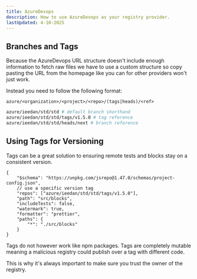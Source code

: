 ```yaml
---
title: AzureDevops
description: How to use AzureDevops as your registry provider.
lastUpdated: 4-10-2025
---
```


## Branches and Tags

Because the AzureDevops URL structure doesn't include enough information to fetch raw files we have to use a custom structure so copy pasting the URL from the homepage like you can for other providers won't just work.

Instead you need to follow the following format:

`azure/<organization>/<project>/<repo>/(tags|heads)/<ref>`

```sh
azure/ieedan/std/std # default branch shorthand
azure/ieedan/std/std/tags/v1.5.0 # tag reference
azure/ieedan/std/std/heads/next # branch reference
```

## Using Tags for Versioning

Tags can be a great solution to ensuring remote tests and blocks stay on a consistent version.

```jsonc
{
	"$schema": "https://unpkg.com/jsrepo@1.47.0/schemas/project-config.json",
	// use a specific version tag
	"repos": ["azure/ieedan/std/std/tags/v1.5.0"],
	"path": "src/blocks",
	"includeTests": false,
	"watermark": true,
	"formatter": "prettier",
	"paths": {
		"*": "./src/blocks"
	}
}
```

Tags do not however work like npm packages. Tags are completely mutable meaning a malicious registry could publish over a tag with different code.

This is why it's always important to make sure you trust the owner of the registry.
